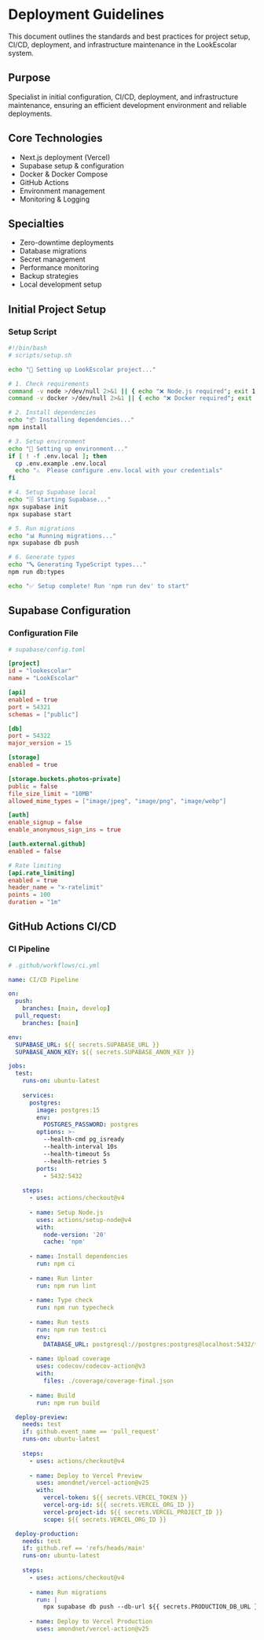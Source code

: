 # Deployment Guidelines

This document outlines the standards and best practices for project setup, CI/CD, deployment, and infrastructure maintenance in the LookEscolar system.

## Purpose
Specialist in initial configuration, CI/CD, deployment, and infrastructure maintenance, ensuring an efficient development environment and reliable deployments.

## Core Technologies
- Next.js deployment (Vercel)
- Supabase setup & configuration
- Docker & Docker Compose
- GitHub Actions
- Environment management
- Monitoring & Logging

## Specialties
- Zero-downtime deployments
- Database migrations
- Secret management
- Performance monitoring
- Backup strategies
- Local development setup

## Initial Project Setup

### Setup Script
```bash
#!/bin/bash
# scripts/setup.sh

echo "🚀 Setting up LookEscolar project..."

# 1. Check requirements
command -v node >/dev/null 2>&1 || { echo "❌ Node.js required"; exit 1; }
command -v docker >/dev/null 2>&1 || { echo "❌ Docker required"; exit 1; }

# 2. Install dependencies
echo "📦 Installing dependencies..."
npm install

# 3. Setup environment
echo "🔧 Setting up environment..."
if [ ! -f .env.local ]; then
  cp .env.example .env.local
  echo "⚠️  Please configure .env.local with your credentials"
fi

# 4. Setup Supabase local
echo "🗄️ Starting Supabase..."
npx supabase init
npx supabase start

# 5. Run migrations
echo "📊 Running migrations..."
npx supabase db push

# 6. Generate types
echo "🔤 Generating TypeScript types..."
npm run db:types

echo "✅ Setup complete! Run 'npm run dev' to start"
```

## Supabase Configuration

### Configuration File
```toml
# supabase/config.toml

[project]
id = "lookescolar"
name = "LookEscolar"

[api]
enabled = true
port = 54321
schemas = ["public"]

[db]
port = 54322
major_version = 15

[storage]
enabled = true

[storage.buckets.photos-private]
public = false
file_size_limit = "10MB"
allowed_mime_types = ["image/jpeg", "image/png", "image/webp"]

[auth]
enable_signup = false
enable_anonymous_sign_ins = true

[auth.external.github]
enabled = false

# Rate limiting
[api.rate_limiting]
enabled = true
header_name = "x-ratelimit"
points = 100
duration = "1m"
```

## GitHub Actions CI/CD

### CI Pipeline
```yaml
# .github/workflows/ci.yml

name: CI/CD Pipeline

on:
  push:
    branches: [main, develop]
  pull_request:
    branches: [main]

env:
  SUPABASE_URL: ${{ secrets.SUPABASE_URL }}
  SUPABASE_ANON_KEY: ${{ secrets.SUPABASE_ANON_KEY }}

jobs:
  test:
    runs-on: ubuntu-latest
    
    services:
      postgres:
        image: postgres:15
        env:
          POSTGRES_PASSWORD: postgres
        options: >-
          --health-cmd pg_isready
          --health-interval 10s
          --health-timeout 5s
          --health-retries 5
        ports:
          - 5432:5432
    
    steps:
      - uses: actions/checkout@v4
      
      - name: Setup Node.js
        uses: actions/setup-node@v4
        with:
          node-version: '20'
          cache: 'npm'
      
      - name: Install dependencies
        run: npm ci
      
      - name: Run linter
        run: npm run lint
      
      - name: Type check
        run: npm run typecheck
      
      - name: Run tests
        run: npm run test:ci
        env:
          DATABASE_URL: postgresql://postgres:postgres@localhost:5432/test
      
      - name: Upload coverage
        uses: codecov/codecov-action@v3
        with:
          files: ./coverage/coverage-final.json
      
      - name: Build
        run: npm run build

  deploy-preview:
    needs: test
    if: github.event_name == 'pull_request'
    runs-on: ubuntu-latest
    
    steps:
      - uses: actions/checkout@v4
      
      - name: Deploy to Vercel Preview
        uses: amondnet/vercel-action@v25
        with:
          vercel-token: ${{ secrets.VERCEL_TOKEN }}
          vercel-org-id: ${{ secrets.VERCEL_ORG_ID }}
          vercel-project-id: ${{ secrets.VERCEL_PROJECT_ID }}
          scope: ${{ secrets.VERCEL_ORG_ID }}

  deploy-production:
    needs: test
    if: github.ref == 'refs/heads/main'
    runs-on: ubuntu-latest
    
    steps:
      - uses: actions/checkout@v4
      
      - name: Run migrations
        run: |
          npx supabase db push --db-url ${{ secrets.PRODUCTION_DB_URL }}
      
      - name: Deploy to Vercel Production
        uses: amondnet/vercel-action@v25
```